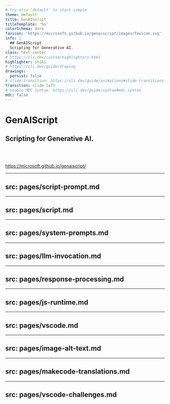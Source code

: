 ```yaml
---
# try also 'default' to start simple
theme: default
title: GenAIScript
titleTemplate: '%s'
colorSchema: dark
favicon: 'https://microsoft.github.io/genaiscript/images/favicon.svg'
info: |
  ## GenAIScript
  Scripting for Generative AI.
class: text-center
# https://sli.dev/custom/highlighters.html
highlighter: shiki
# https://sli.dev/guide/drawing
drawings:
  persist: false
# slide transition: https://sli.dev/guide/animations#slide-transitions
transition: slide-left
# enable MDC Syntax: https://sli.dev/guide/syntax#mdc-syntax
mdc: false
---
```


# GenAIScript

## Scripting for Generative AI.

<br/>
<br/>

https://microsoft.github.io/genaiscript/

---
src: pages/script-prompt.md
---

---
src: pages/script.md
---

---
src: pages/system-prompts.md
---

---
src: pages/llm-invocation.md
---

---
src: pages/response-processing.md
---

---
src: pages/js-runtime.md
---

---
src: pages/vscode.md
---

---
src: pages/image-alt-text.md
---

---
src: pages/makecode-translations.md
---

---
src: pages/vscode-challenges.md
---

